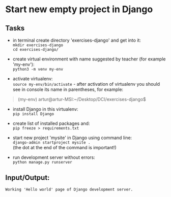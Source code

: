 # Start new empty project in Django 

## Tasks
- in terminal create directory 'exercises-django' and get into it:  
```mkdir exercises-django```  
```cd exercises-django/```  

- create virtual environment with name suggested by teacher (for example 'my-env'):  
```python3 -m venv my-env```  

- activate virtualenv:  
```source my-env/bin/activate``` - after activation of virtualenv you should see in console its name in parentheses, for example: 
>(my-env) artur@artur-MSI:~/Desktop/DCI/exercises-django$

- install Django in this virtualenv:  
```pip install Django```

- create list of installed packages and:    
```pip freeze > requirements.txt```  

- start new project 'mysite' in Django using command line:   
```django-admin startproject mysite .```  
(the dot at the end of the command is important!)

- run development server without errors:  
```python manage.py runserver```  

## Input/Output:
```
Working 'Hello world' page of Django development server.
```